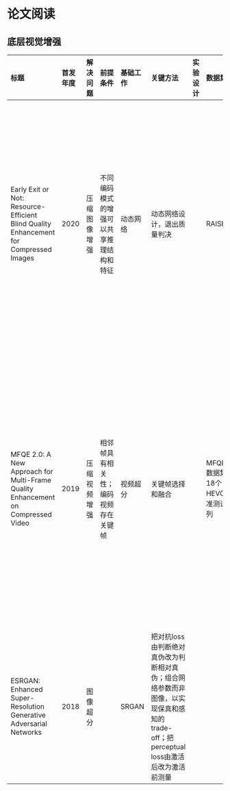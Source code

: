 # 论文阅读

## 底层视觉增强

| 标题 | 首发年度 | 解决问题 | 前提条件 | 基础工作 | 关键方法 | 实验设计 | 数据集 | 代码开源 | 实验结果 | 讨论及未来方向 |
|:-|:-|:-|:-|:-|:-|:-|:-|:-|:-|:-|
| Early Exit or Not: Resource-Efficient Blind Quality Enhancement for Compressed Images | 2020 | 压缩图像增强 | 不同编码模式的增强可以共享推理结构和特征 | 动态网络 | 动态网络设计，退出质量判决 | | RAISE | [GitHub](https://github.com/RyanXingQL/RBQE) | 节约FLOPS | 用PSNR随网络深度增加的斜率表征增强难度，用QP简单表征以训练；这种对增强难度的衡量及刻画很初浅 |
| MFQE 2.0: A New Approach for Multi-Frame Quality Enhancement on Compressed Video | 2019 | 压缩视频增强 | 相邻帧具有相关性；编码视频存在关键帧 | 视频超分 | 关键帧选择和融合 | | MFQEv2数据集；18个HEVC标准测试序列 | [GitHub](https://github.com/RyanXingQL/MFQEv2.0) | 有效提升非关键帧质量，缓解质量波动 | 只考虑了LDP模式，而LDP的层次化编码比较规律，关键帧节点也规律；IQA是基于NIQE的，和PSNR指标不一致 |
| ESRGAN: Enhanced Super-Resolution Generative Adversarial Networks | 2018 | 图像超分 | | SRGAN | 把对抗loss由判断绝对真伪改为判断相对真伪；组合网络参数而非图像，以实现保真和感知的trade-off；把perceptual loss由激活后改为激活前测量 | | | [GitHub](https://github.com/RyanXingQL/PowerQE) |